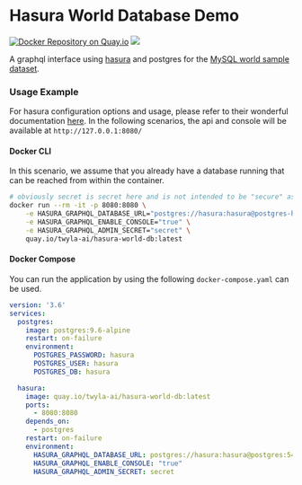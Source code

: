 # Hasura World Database Demo
[![Docker Repository on Quay.io](https://quay.io/repository/twyla-ai/hasura-world-db/status "Docker Repository on Quay.io")](https://quay.io/repository/twyla-ai/hasura-world-db)
[![](https://github.com/twyla-ai/hasura-world-db/workflows/Main/badge.svg)](https://github.com/twyla-ai/hasura-world-db/actions?query=workflow%3A%22Main%22)

A graphql interface using [hasura](https://hasura.io/) and postgres for the [MySQL world sample dataset](http://pgfoundry.org/frs/?group_id=1000150&release_id=366#world-world-1.0-title-content).

### Usage Example
For hasura configuration options and usage, please refer to their wonderful documentation [here](https://docs.hasura.io/1.0/graphql/manual/index.html). 
In the following scenarios, the api and console will be available at `http://127.0.0.1:8080/`

#### Docker CLI
In this scenario, we assume that you already have a database running that can be reached from within the container.
```bash
# obviously secret is secret here and is not intended to be "secure" as this is a demo app
docker run --rm -it -p 8080:8080 \
    -e HASURA_GRAPHQL_DATABASE_URL="postgres://hasura:hasura@postgres-host-addr:5432/hasura" \
    -e HASURA_GRAPHQL_ENABLE_CONSOLE="true" \
    -e HASURA_GRAPHQL_ADMIN_SECRET="secret" \
    quay.io/twyla-ai/hasura-world-db:latest
```
#### Docker Compose
You can run the application by using the following `docker-compose.yaml` can be used.
```yaml
version: '3.6'
services:
  postgres:
    image: postgres:9.6-alpine
    restart: on-failure
    environment:
      POSTGRES_PASSWORD: hasura
      POSTGRES_USER: hasura
      POSTGRES_DB: hasura

  hasura:
    image: quay.io/twyla-ai/hasura-world-db:latest
    ports:
      - 8080:8080
    depends_on:
      - postgres
    restart: on-failure
    environment:
      HASURA_GRAPHQL_DATABASE_URL: postgres://hasura:hasura@postgres:5432/hasura
      HASURA_GRAPHQL_ENABLE_CONSOLE: "true"
      HASURA_GRAPHQL_ADMIN_SECRET: secret
```
